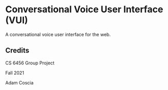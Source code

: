 # Conversational Voice User Interface (VUI)

A conversational voice user interface for the web.

## Credits

CS 6456 Group Project

Fall 2021

Adam Coscia
